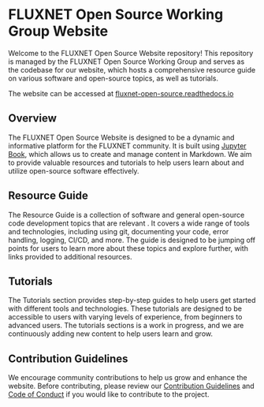 # FLUXNET Open Source Working Group Website

Welcome to the FLUXNET Open Source Website repository! This repository is managed by the FLUXNET Open Source Working Group and serves as the codebase for our website, which hosts a comprehensive resource guide on various software and open-source topics, as well as tutorials.

The website can be accessed at [fluxnet-open-source.readthedocs.io](https://fluxnet-open-source.readthedocs.io/en/latest/)

## Overview

The FLUXNET Open Source Website is designed to be a dynamic and informative platform for the FLUXNET community. It is built using [Jupyter Book](https://jupyterbook.org/), which allows us to create and manage content in Markdown. We aim to provide valuable resources and tutorials to help users learn about and utilize open-source software effectively.

## Resource Guide

The Resource Guide is a collection of software and general open-source code development topics that are relevant . It covers a wide range of tools and technologies, including using git, documenting your code, error handling, logging, CI/CD, and more. The guide is designed to be jumping off points for users to learn more about these topics and explore further, with links provided to additional resources.

## Tutorials

The Tutorials section provides step-by-step guides to help users get started with different tools and technologies. These tutorials are designed to be accessible to users with varying levels of experience, from beginners to advanced users. The tutorials sections is a work in progress, and we are continuously adding new content to help users learn and grow.

## Contribution Guidelines

We encourage community contributions to help us grow and enhance the website. Before contributing, please review our [Contribution Guidelines](CONTRIBUTING.md) and [Code of Conduct](CODE_OF_CONDUCT.md) if you would like to contribute to the project.
